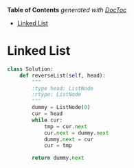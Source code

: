 <!-- START doctoc generated TOC please keep comment here to allow auto update -->
<!-- DON'T EDIT THIS SECTION, INSTEAD RE-RUN doctoc TO UPDATE -->
**Table of Contents**  *generated with [DocToc](https://github.com/thlorenz/doctoc)*

- [Linked List](#linked-list)

<!-- END doctoc generated TOC please keep comment here to allow auto update -->

# Linked List

```python
class Solution:
    def reverseList(self, head):
        """
        :type head: ListNode
        :rtype: ListNode
        """
        dummy = ListNode(0)
        cur = head
        while cur:
            tmp = cur.next
            cur.next = dummy.next
            dummy.next = cur
            cur = tmp

        return dummy.next
```
